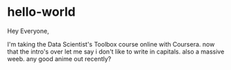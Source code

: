 # hello-world

Hey Everyone,

I'm taking the Data Scientist's Toolbox course online with Coursera.
now that the intro's over let me say i don't like to write in capitals. also a massive weeb. any good anime out recently?

